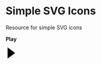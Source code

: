 # Simple SVG Icons

Resource for simple SVG icons

**Play**

<img src="data:image/svg+xml;base64,PHN2ZyBoZWlnaHQ9IjMwIiB3aWR0aD0iMzAiIHhtbG5zPSJodHRwOi8vd3d3LnczLm9yZy8yMDAwL3N2ZyI+CiAgPHBvbHlnb24gcG9pbnRzPSI1LDAgMjUsMTUgNSwzMCIvPgo8L3N2Zz4K">
    

